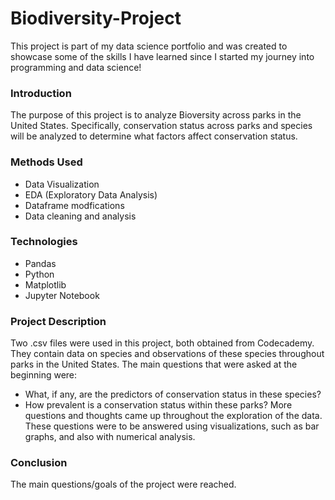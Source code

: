# Biodiversity-Project
This project is part of my data science portfolio and was created to showcase some of the skills I have learned since I started my journey into programming and data science!

### Introduction
The purpose of this project is to analyze Bioversity across parks in the United States. Specifically, conservation status across parks and species will be analyzed to determine what factors affect conservation status.

### Methods Used
* Data Visualization
* EDA (Exploratory Data Analysis)
* Dataframe modfications
* Data cleaning and analysis

### Technologies
* Pandas
* Python
* Matplotlib
* Jupyter Notebook

### Project Description
Two .csv files were used in this project, both obtained from Codecademy. They contain data on species and observations of these species throughout parks in the United States.
The main questions that were asked at the beginning were: 
  * What, if any, are the predictors of conservation status in these species?
  * How prevalent is a conservation status within these parks?
More questions and thoughts came up throughout the exploration of the data. These questions were to be answered using visualizations, such as bar graphs, and also with numerical analysis.

### Conclusion
The main questions/goals of the project were reached.

